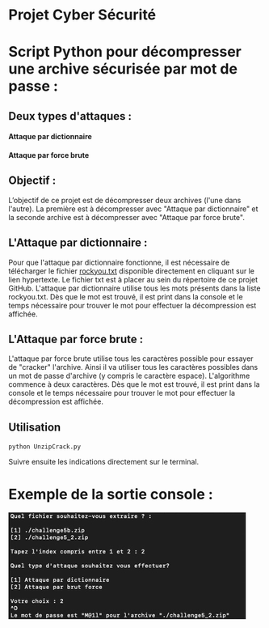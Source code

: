 # Projet Cyber Sécurité 
# Script Python pour décompresser une archive sécurisée par mot de passe :
## Deux types d'attaques : 
#### Attaque par dictionnaire
#### Attaque par force brute 

## Objectif : 

L’objectif de ce projet est de décompresser deux archives (l'une dans l'autre). La première est à décompresser avec  "Attaque par dictionnaire" et la seconde archive est à décompresser avec "Attaque par force brute". 

## L'Attaque par dictionnaire : 

Pour que l'attaque par dictionnaire fonctionne, il est nécessaire de télécharger le fichier 
[rockyou.txt](https://github.com/brannondorsey/naive-hashcat/releases/download/data/rockyou.txt) disponible directement en cliquant sur le lien hypertexte. 
Le fichier txt est à placer au sein du répertoire de ce projet GitHub.
L'attaque par dictionnaire utilise tous les mots présents dans la liste rockyou.txt. 
Dès que le mot est trouvé, il est print dans la console et le temps nécessaire pour trouver le mot pour effectuer la décompression est affichée. 

## L'Attaque par force brute :  

L'attaque par force brute utilise tous les caractères possible pour essayer de "cracker" l'archive. Ainsi il va utiliser tous les caractères possibles dans un mot de passe d'archive (y compris le caractère espace). L'algorithme commence à deux caractères. Dès que le mot est trouvé, il est print dans la console et le temps nécessaire pour trouver le mot pour effectuer la décompression est affichée. 

## Utilisation 

```
python UnzipCrack.py
```
Suivre ensuite les indications directement sur le terminal. 

# Exemple de la sortie console : 

![alt text](https://github.com/djsfabio/Unzip-Brute-Force-and-Dictionnary/blob/master/ExempleGitHub.jpeg?raw=true)


